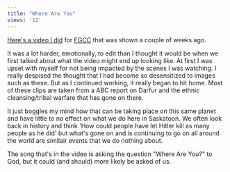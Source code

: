 ```yaml
---
title: "Where Are You"
views: '12'
---
```

<p><a href="https://homepage.mac.com/nothedge/Movies/iMovieTheater50.html">Here's a video I did</a> for <a href="https://www.forestgrovecc.com">FGCC</a> that was shown a couple of weeks ago.</p>
<p>It was a lot harder, emotionally, to edit than I thought it would be when we first talked about what the video might end up looking like.  At first I was upset with myself for not being impacted by the scenes I was watching.  I really despised the thought that I had become so desensitized to images such as these.  But as I continued working, it really began to hit home.  Most of these clips are taken from a ABC report on Darfur and the ethnic cleansing/tribal warfare that has gone on there.</p>
<p>It just boggles my mind how that can be taking place on this same planet and have little to no effect on what we do here in Saskatoon.  We often look back in history and think 'How could people have let Hitler kill as many people as he did' but what's gone on and is continuing to go on all around the world are similair events that we do nothing about.</p>
<p>The song that's in the video is asking the question "Where Are You?" to God, but it could (and should) more likely be asked of us.</p>
